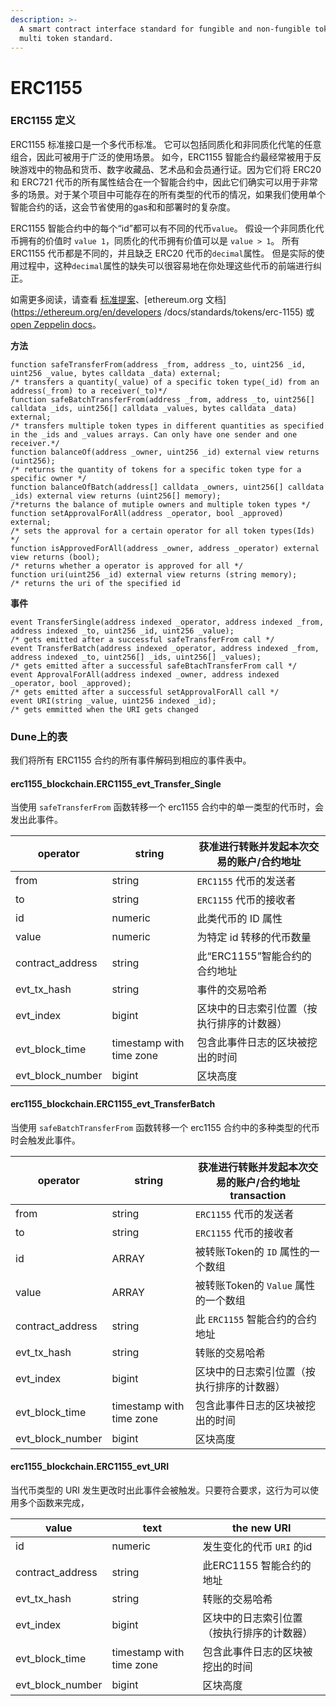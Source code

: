 ```yaml
---
description: >-
  A smart contract interface standard for fungible and non-fungible tokens. A
  multi token standard.
---
```


# ERC1155

### **ERC1155 定义**

ERC1155 标准接口是一个多代币标准。 它可以包括同质化和非同质化代笔的任意组合，因此可被用于广泛的使用场景。 如今，ERC1155 智能合约最经常被用于反映游戏中的物品和货币、数字收藏品、艺术品和会员通行证。因为它们将 ERC20 和 ERC721 代币的所有属性结合在一个智能合约中，因此它们确实可以用于非常多的场景。对于某个项目中可能存在的所有类型的代币的情况，如果我们使用单个智能合约的话，这会节省使用的gas和和部署时的复杂度。

ERC1155 智能合约中的每个“id”都可以有不同的代币`value`。 假设一个非同质化代币拥有的价值时 `value 1`，同质化的代币拥有价值可以是 `value > 1`。 所有 ERC1155 代币都是不同的，并且缺乏 ERC20 代币的`decimal`属性。 但是实际的使用过程中，这种`decimal`属性的缺失可以很容易地在你处理这些代币的前端进行纠正。

如需更多阅读，请查看 [标准提案](https://eips.ethereum.org/EIPS/eip-1155)、[ethereum.org 文档](https://ethereum.org/en/developers /docs/standards/tokens/erc-1155) 或 [open Zeppelin docs](https://docs.openzeppelin.com/contracts/3.x/erc1155)。

**方法**

```solidity
function safeTransferFrom(address _from, address _to, uint256 _id, uint256 _value, bytes calldata _data) external;
/* transfers a quantity(_value) of a specific token type(_id) from an address(_from) to a receiver(_to)*/
function safeBatchTransferFrom(address _from, address _to, uint256[] calldata _ids, uint256[] calldata _values, bytes calldata _data) external;
/* transfers multiple token types in different quantities as specified in the _ids and _values arrays. Can only have one sender and one receiver.*/
function balanceOf(address _owner, uint256 _id) external view returns (uint256);
/* returns the quantity of tokens for a specific token type for a specific owner */
function balanceOfBatch(address[] calldata _owners, uint256[] calldata _ids) external view returns (uint256[] memory);   
/*returns the balance of mutiple owners and multiple token types */
function setApprovalForAll(address _operator, bool _approved) external;
/* sets the approval for a certain operator for all token types(Ids) */  
function isApprovedForAll(address _owner, address _operator) external view returns (bool);
/* returns whether a operator is approved for all */
function uri(uint256 _id) external view returns (string memory);
/* returns the uri of the specified id
```

**事件**

```solidity
event TransferSingle(address indexed _operator, address indexed _from, address indexed _to, uint256 _id, uint256 _value);
/* gets emitted after a successful safeTransferFrom call */
event TransferBatch(address indexed _operator, address indexed _from, address indexed _to, uint256[] _ids, uint256[] _values);
/* gets emitted after a successful safeBtachTransferFrom call */ 
event ApprovalForAll(address indexed _owner, address indexed _operator, bool _approved);
/* gets emitted after a successful setApprovalForAll call */
event URI(string _value, uint256 indexed _id);
/* gets emmitted when the URI gets changed
```

### **Dune上的表**

我们将所有 ERC1155 合约的所有事件解码到相应的事件表中。

#### **erc1155\_blockchain.ERC1155\_evt\_Transfer\_Single**

当使用 `safeTransferFrom` 函数转移一个 erc1155 合约中的单一类型的代币时，会发出此事件。

| operator           | string                   | 获准进行转账并发起本次交易的账户/合约地址 |
| ------------------ | ------------------------ | ------------------------------------------------------------------------------------------------------------ |
| from               | string                   | `ERC1155` 代币的发送者                                                                            |
| to                 | string                   | `ERC1155` 代币的接收者                                                                          |
| id                 | numeric                  | 此类代币的 ID 属性                                                                 |
| value              | numeric                  | 为特定 id 转移的代币数量                                            |
| contract\_address  | string                   | 此“ERC1155”智能合约的合约地址                                                       |
| evt\_tx\_hash      | string                   | 事件的交易哈希                                                         |
| evt\_index         | bigint                   | 区块中的日志索引位置（按执行排序的计数器）                       |
| evt\_block\_time   | timestamp with time zone | 包含此事件日志的区块被挖出的时间                                           |
| evt\_block\_number | bigint                   | 区块高度                                                                                |

#### erc1155\_blockchain.ERC1155\_evt\_TransferBatch

当使用 `safeBatchTransferFrom` 函数转移一个 erc1155 合约中的多种类型的代币时会触发此事件。

| operator           | string                   | 获准进行转账并发起本次交易的账户/合约地址 transaction |
| ------------------ | ------------------------ | ------------------------------------------------------------------------------------------------------------ |
| from               | string                   | `ERC1155` 代币的发送者                                                                           |
| to                 | string                   | `ERC1155` 代币的接收者                                                                           |
| id                 | ARRAY                    |  被转账Token的 `ID` 属性的一个数组     |
| value              | ARRAY                    |  被转账Token的 `Value` 属性的一个数组    |
| contract\_address  | string                   |  此 `ERC1155` 智能合约的合约地址                                                  |
| evt\_tx\_hash      | string                   |  转账的交易哈希                                                         |
| evt\_index         | bigint                   |  区块中的日志索引位置（按执行排序的计数器）                        |
| evt\_block\_time   | timestamp with time zone |  包含此事件日志的区块被挖出的时间                                                |
| evt\_block\_number | bigint                   |  区块高度                                                                                          |

#### erc1155\_blockchain.**ERC1155\_evt\_URI**

当代币类型的 URI 发生更改时出此事件会被触发。只要符合要求，这行为可以使用多个函数来完成，

| value              | text                     | the new URI                                                        |
| ------------------ | ------------------------ | ------------------------------------------------------------------ |
| id                 | numeric                  | 发生变化的代币 `URI` 的id                      |
| contract\_address  | string                   | 此ERC1155 智能合约的地址               |
| evt\_tx\_hash      | string                   | 转账的交易哈希                       |
| evt\_index         | bigint                   | 区块中的日志索引位置（按执行排序的计数器）       |
| evt\_block\_time   | timestamp with time zone | 包含此事件日志的区块被挖出的时间   |
| evt\_block\_number | bigint                   | 区块高度                                         |
